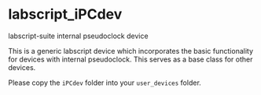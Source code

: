 # labscript_iPCdev
labscript-suite internal pseudoclock device

This is a generic labscript device which incorporates the basic functionality for devices with internal pseudoclock. This serves as a base class for other devices.

Please copy the `iPCdev` folder into your `user_devices` folder.
